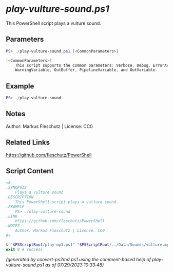 *play-vulture-sound.ps1*
================

This PowerShell script plays a vulture sound.

Parameters
----------
```powershell
PS> ./play-vulture-sound.ps1 [<CommonParameters>]

[<CommonParameters>]
    This script supports the common parameters: Verbose, Debug, ErrorAction, ErrorVariable, WarningAction, 
    WarningVariable, OutBuffer, PipelineVariable, and OutVariable.
```

Example
-------
```powershell
PS> ./play-vulture-sound

```

Notes
-----
Author: Markus Fleschutz | License: CC0

Related Links
-------------
https://github.com/fleschutz/PowerShell

Script Content
--------------
```powershell
<#
.SYNOPSIS
	Plays a vulture sound
.DESCRIPTION
	This PowerShell script plays a vulture sound.
.EXAMPLE
	PS> ./play-vulture-sound
.LINK
	https://github.com/fleschutz/PowerShell
.NOTES
	Author: Markus Fleschutz | License: CC0
#>

& "$PSScriptRoot/play-mp3.ps1" "$PSScriptRoot/../Data/Sounds/vulture.mp3"
exit 0 # success
```

*(generated by convert-ps2md.ps1 using the comment-based help of play-vulture-sound.ps1 as of 07/29/2023 10:33:48)*
